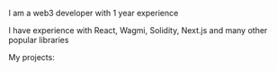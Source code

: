 I am a web3 developer with 1 year experience

I have experience with React, Wagmi, Solidity, Next.js and many other popular libraries

My projects: 

